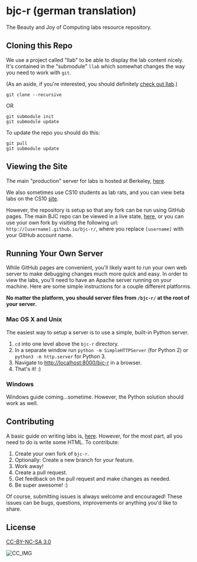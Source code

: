 # bjc-r (german translation)

The Beauty and Joy of Computing labs resource repository.

## Cloning this Repo
We use a project called "llab" to be able to display the lab content nicely. It's contained in the "submodule" `llab` which somewhat changes the way you need to work with `git`.

(As an aside, if you're interested, you should definitely [check out llab][llab].)

`git clone --recursive`

OR
```
git submodule init
git submodule update
```

To update the repo you should do this:
```
git pull
git submodule update
```

## Viewing the Site
The main "production" server for labs is hosted at Berkeley, [here][main].

We also sometimes use CS10 students as lab rats, and you can view beta labs on 
the CS10 [site][cs10].

However, the repository is setup so that any fork can be run using GitHub pages.
The main BJC repo can be viewed in a live state, [here](gh), or you can use your own fork by visiting the following url: `http://[username].github.io/bjc-r/`, where you replace `[username]` with your GitHub account name.

## Running Your Own Server
While GitHub pages are convenient, you'll likely want to run your own web server
to make debugging changes much more quick and easy. In order to view the labs, you'll need to have an Apache server running on your machine. Here are some simple instructions for a couple different platforms.

__No matter the platform, you should server files from `/bjc-r/` at the root of your server.__
### Mac OS X and Unix
The easiest way to setup a server is to use a simple, built-in Python server.
1. `cd` into one level above the `bjc-r` directory.
2. In a separate window run `python -m SimpleHTTPServer` (for Python 2) or `python3 -m http.server` for Python 3.
3. Navigate to [http://localhost:8000/bjc-r][localhost] in a browser.
4. That's it! :)

### Windows
Windows guide coming...sometime. However, the Python solution should work as well.

## Contributing
A basic guide on writing labs is, [here][authorship]. However, for the most part, all you need to do is write some HTML.
To contribute:
1. Create your own fork of `bjc-r`.
2. Optionally: Create a new branch for your feature.
3. Work away!
4. Create a pull request.
5. Get feedback on the pull request and make changes as needed.
6. Be super awesome! :)

Of course, submitting issues is always welcome and encouraged! These issues can be bugs, questions, improvements or anything you'd like to share.

## License
[CC-BY-NC-SA 3.0][cc]

![CC_IMG][cc_img]

<!-- Links for the doc -->
[authorship]: authorship.md
[cc]: http://creativecommons.org/licenses/by-nc-sa/3.0/
[cc_img]: http://i.creativecommons.org/l/by-nc-sa/3.0/88x31.png
[cs10]: http://cs10.berkeley.edu/labs
[llab]: http://github.com/beautyjoy/llab
[localhost]: http://localhost:8000/bjc-r
[main]: http://bjc.eecs.berkeley.edu/bjc-r/


